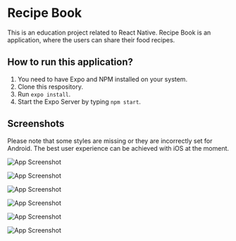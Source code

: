 # Recipe Book
This is an education project related to React Native. Recipe Book is an application, where the users
can share their food recipes.

## How to run this application?
1. You need to have Expo and NPM installed on your system.
2. Clone this respository.
3. Run `expo install`.
4. Start the Expo Server by typing `npm start`.

## Screenshots
Please note that some styles are missing or they are incorrectly set for Android. The best user experience can be achieved with iOS at the moment.

![App Screenshot](https://drive.google.com/uc?id=1LzrH3RC6OFZxb1_3bXPB2Y8YkmpJcL3H)

![App Screenshot](https://drive.google.com/uc?id=17zGAbgt53H6pV2gaHyTIkyEf462tXkFe)

![App Screenshot](https://drive.google.com/uc?id=1_t2MlSzRqAjvtvuPUlkadKz8bOfeaq9g)

![App Screenshot](https://drive.google.com/uc?id=1GACY1oCaNwozmJDSMwqiQFhbtLCEWK2C)

![App Screenshot](https://drive.google.com/uc?id=1E9DKCcWPG3kV78Axc_JSOFnXyBqWdh8T)

![App Screenshot](https://drive.google.com/uc?id=18wls1q2oILnzDIJRliSFi3Kz0sWmizMc)
